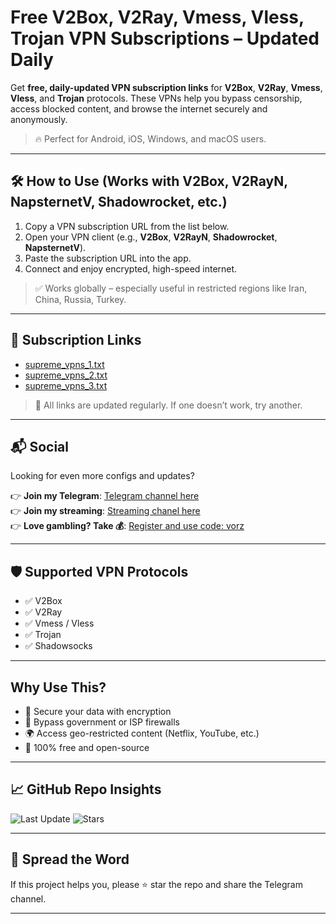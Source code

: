 # Free V2Box, V2Ray, Vmess, Vless, Trojan VPN Subscriptions – Updated Daily

Get **free, daily-updated VPN subscription links** for **V2Box**, **V2Ray**, **Vmess**, **Vless**, and **Trojan** protocols. These VPNs help you bypass censorship, access blocked content, and browse the internet securely and anonymously.  
> 🔥 Perfect for Android, iOS, Windows, and macOS users.

---

## 🛠️ How to Use (Works with V2Box, V2RayN, NapsternetV, Shadowrocket, etc.)

1. Copy a VPN subscription URL from the list below.
2. Open your VPN client (e.g., **V2Box**, **V2RayN**, **Shadowrocket**, **NapsternetV**).
3. Paste the subscription URL into the app.
4. Connect and enjoy encrypted, high-speed internet.

> ✅ Works globally – especially useful in restricted regions like Iran, China, Russia, Turkey.

---

## 🔗 Subscription Links

- [supreme_vpns_1.txt](https://raw.githubusercontent.com/vorz1k/v2box/main/supreme_vpns_1.txt)
- [supreme_vpns_2.txt](https://raw.githubusercontent.com/vorz1k/v2box/main/supreme_vpns_2.txt)
- [supreme_vpns_3.txt](https://raw.githubusercontent.com/vorz1k/v2box/main/supreme_vpns_3.txt)

> 📌 All links are updated regularly. If one doesn’t work, try another.

---

## 📬 Social

Looking for even more configs and updates?

👉 **Join my Telegram**:       [Telegram channel here](https://t.me/supreme_vpns)  
👉 **Join my streaming**:      [Streaming chanel here](https://kick.com/vorz)  
👉 **Love gambling? Take 💰**: [Register and use code: vorz](https://stake.com/?c=9011279a6d&offer=vorz)

---

## 🛡️ Supported VPN Protocols

- ✅ V2Box
- ✅ V2Ray
- ✅ Vmess / Vless
- ✅ Trojan
- ✅ Shadowsocks

---

##  Why Use This?

- 🔐 Secure your data with encryption
- 🚫 Bypass government or ISP firewalls
- 🌍 Access geo-restricted content (Netflix, YouTube, etc.)
- 💸 100% free and open-source

---

## 📈 GitHub Repo Insights

![Last Update](https://img.shields.io/github/last-commit/vorz1k/v2box)
![Stars](https://img.shields.io/github/stars/vorz1k/v2box?style=social)

---

## 📣 Spread the Word

If this project helps you, please ⭐ star the repo and share the Telegram channel.

---

<!-- SEO: VPN, Free VPN 2025, Free V2Ray, V2Box GitHub, Vmess, Vless, Trojan, Shadowsocks, V2RayN Config, NapsternetV, Free VPN Android iOS, GitHub VPN Proxy Telegram -->
